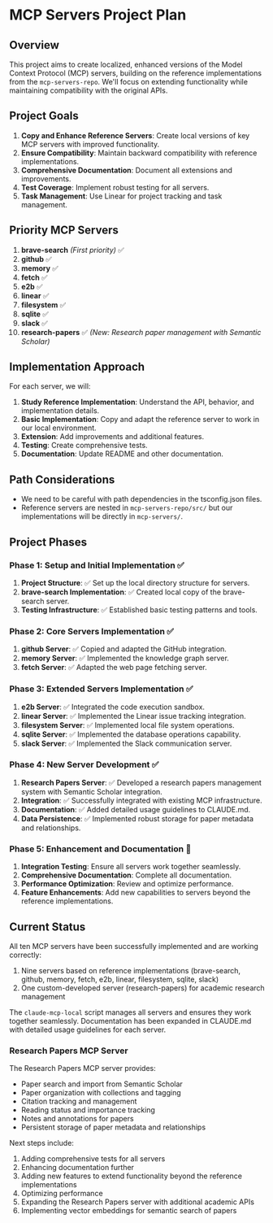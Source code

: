 # MCP Servers Project Plan

## Overview

This project aims to create localized, enhanced versions of the Model Context Protocol (MCP) servers, building on the reference implementations from the `mcp-servers-repo`. We'll focus on extending functionality while maintaining compatibility with the original APIs.

## Project Goals

1. **Copy and Enhance Reference Servers**: Create local versions of key MCP servers with improved functionality.
2. **Ensure Compatibility**: Maintain backward compatibility with reference implementations.
3. **Comprehensive Documentation**: Document all extensions and improvements.
4. **Test Coverage**: Implement robust testing for all servers.
5. **Task Management**: Use Linear for project tracking and task management.

## Priority MCP Servers

1. **brave-search** *(First priority)* ✅
2. **github** ✅
3. **memory** ✅
4. **fetch** ✅
5. **e2b** ✅
6. **linear** ✅
7. **filesystem** ✅
8. **sqlite** ✅
9. **slack** ✅
10. **research-papers** ✅ *(New: Research paper management with Semantic Scholar)*

## Implementation Approach

For each server, we will:

1. **Study Reference Implementation**: Understand the API, behavior, and implementation details.
2. **Basic Implementation**: Copy and adapt the reference server to work in our local environment.
3. **Extension**: Add improvements and additional features.
4. **Testing**: Create comprehensive tests.
5. **Documentation**: Update README and other documentation.

## Path Considerations

- We need to be careful with path dependencies in the tsconfig.json files.
- Reference servers are nested in `mcp-servers-repo/src/` but our implementations will be directly in `mcp-servers/`.

## Project Phases

### Phase 1: Setup and Initial Implementation ✅

1. **Project Structure**: ✅ Set up the local directory structure for servers.
2. **brave-search Implementation**: ✅ Created local copy of the brave-search server.
3. **Testing Infrastructure**: ✅ Established basic testing patterns and tools.

### Phase 2: Core Servers Implementation ✅

1. **github Server**: ✅ Copied and adapted the GitHub integration.
2. **memory Server**: ✅ Implemented the knowledge graph server.
3. **fetch Server**: ✅ Adapted the web page fetching server.

### Phase 3: Extended Servers Implementation ✅

1. **e2b Server**: ✅ Integrated the code execution sandbox.
2. **linear Server**: ✅ Implemented the Linear issue tracking integration.
3. **filesystem Server**: ✅ Implemented local file system operations.
4. **sqlite Server**: ✅ Implemented the database operations capability.
5. **slack Server**: ✅ Implemented the Slack communication server.

### Phase 4: New Server Development ✅

1. **Research Papers Server**: ✅ Developed a research papers management system with Semantic Scholar integration.
2. **Integration**: ✅ Successfully integrated with existing MCP infrastructure.
3. **Documentation**: ✅ Added detailed usage guidelines to CLAUDE.md.
4. **Data Persistence**: ✅ Implemented robust storage for paper metadata and relationships.

### Phase 5: Enhancement and Documentation 🔄

1. **Integration Testing**: Ensure all servers work together seamlessly.
2. **Comprehensive Documentation**: Complete all documentation.
3. **Performance Optimization**: Review and optimize performance.
4. **Feature Enhancements**: Add new capabilities to servers beyond the reference implementations.

## Current Status

All ten MCP servers have been successfully implemented and are working correctly:
1. Nine servers based on reference implementations (brave-search, github, memory, fetch, e2b, linear, filesystem, sqlite, slack)
2. One custom-developed server (research-papers) for academic research management

The `claude-mcp-local` script manages all servers and ensures they work together seamlessly. Documentation has been expanded in CLAUDE.md with detailed usage guidelines for each server.

### Research Papers MCP Server

The Research Papers MCP server provides:
- Paper search and import from Semantic Scholar
- Paper organization with collections and tagging
- Citation tracking and management
- Reading status and importance tracking
- Notes and annotations for papers
- Persistent storage of paper metadata and relationships

Next steps include:
1. Adding comprehensive tests for all servers
2. Enhancing documentation further
3. Adding new features to extend functionality beyond the reference implementations
4. Optimizing performance
5. Expanding the Research Papers server with additional academic APIs
6. Implementing vector embeddings for semantic search of papers
